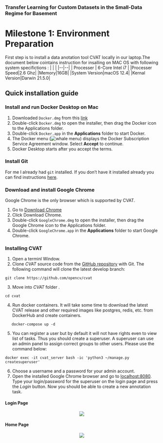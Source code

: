 ### Transfer Learning for Custom Datasets in the Small-Data Regime for Basement

# Milestone 1: Environment Preparation
First step is to install a data anotation tool CVAT locally in our laptop.The document below cointains instruction for insalling on MAC OS with following system specifictions :
|  |   |
|--|--|
| Processer | 6-Core Intel i7  |
|Processer Speed|2.6 Ghz|
|Memory|16GB|
|System Version|macOS 12.4|
|Kernal Version|Darwin 21.5.0|


## Quick installation guide
### Install and run Docker Desktop on Mac

 1. Downloaded `Docker.dmg` from this [link](https://desktop.docker.com/mac/main/amd64/Docker.dmg?utm_source=docker&utm_medium=webreferral&utm_campaign=docs-driven-download-mac-amd64)
 2. Double-click  `Docker.dmg`  to open the installer, then drag the Docker icon to the Applications folder.
 3. Double-click  `Docker.app`  in the  **Applications**  folder to start Docker.
 4. The Docker menu (![whale menu](https://docs.docker.com/desktop/install/images/whale-x.svg)) displays the Docker Subscription Service Agreement window. Select **Accept** to continue. 
 5. Docker Desktop starts after you accept the terms.

### Install Git
For me I already had `git` installed. If you don’t have it installed already you can find instructions  [here](https://git-scm.com/book/en/v2/Getting-Started-Installing-Git).

### Download and install Google Chrome
Google Chrome is the only browser which is supported by CVAT.

 1. Go to [Download Chrome](https://www.google.com/chrome/)
 2. Click Download Chrome.
 3. Double-click  `GoogleChrome.dmg`  to open the installer, then drag the Google Chrome icon to the Applications folder.
 4. Double-click  `GoogleChrome.app`  in the  **Applications**  folder to start Google Chrome.

### Installing CVAT

 1. Open a terminl Window.
 2. Clone  _CVAT_  source code from the  [GitHub repository](https://github.com/opencv/cvat)  with Git. The following command will clone the latest develop branch:
  ```shell
git clone https://github.com/opencv/cvat
```
3. Move into _CVAT_ folder .
```shell
cd cvat
```
4. Run docker containers. It will take some time to download the latest CVAT release and other required images like postgres, redis, etc. from DockerHub and create containers.
 ```shell
    docker-compose up -d
   ```
5. You can register a user but by default it will not have rights even to view list of tasks. Thus you should create a superuser. A superuser can use an admin panel to assign correct groups to other users. Please use the command below:
```shell
docker exec -it cvat_server bash -ic 'python3 ~/manage.py createsuperuser'
```
6. Choose a username and a password for your admin account.
7. Open the installed Google Chrome browser and go to [localhost:8080](http://localhost:8080/). Type your login/password for the superuser on the login page and press the _Login_ button. Now you should be able to create a new annotation task.
#### Login Page
<p align="center">
  <img src="https://i.ibb.co/sC4QpPf/bfcb2be8-f9d6-4cd8-bad5-df1a83dbd076.jpg" />
</p>

#### Home Page
<p align="center">
  <img src="https://i.ibb.co/VBTNJNH/ac3e0527-e58f-4928-bec7-69b0da1ab52b.jpg" />
</p>